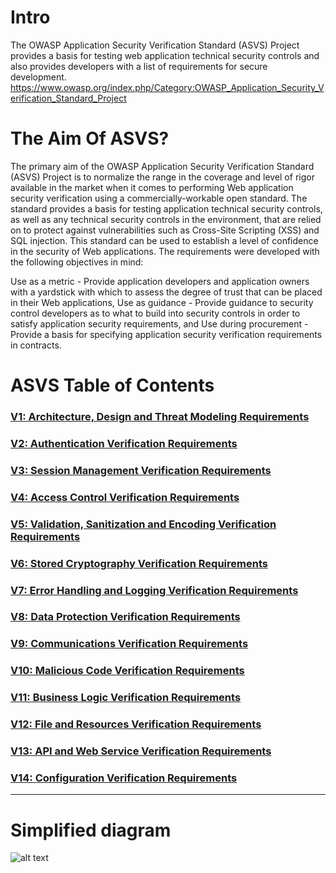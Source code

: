 # Intro
The OWASP Application Security Verification Standard (ASVS) Project provides a basis for testing web application technical security controls and also provides developers with a list of requirements for secure development.
https://www.owasp.org/index.php/Category:OWASP_Application_Security_Verification_Standard_Project


# The Aim Of ASVS?
The primary aim of the OWASP Application Security Verification Standard (ASVS) Project is to normalize the range in the coverage and level of rigor available in the market when it comes to performing Web application security verification using a commercially-workable open standard. The standard provides a basis for testing application technical security controls, as well as any technical security controls in the environment, that are relied on to protect against vulnerabilities such as Cross-Site Scripting (XSS) and SQL injection. This standard can be used to establish a level of confidence in the security of Web applications. The requirements were developed with the following objectives in mind:

Use as a metric - Provide application developers and application owners with a yardstick with which to assess the degree of trust that can be placed in their Web applications,
Use as guidance - Provide guidance to security control developers as to what to build into security controls in order to satisfy application security requirements, and
Use during procurement - Provide a basis for specifying application security verification requirements in contracts.

# ASVS Table of Contents

### [V1: Architecture, Design and Threat Modeling Requirements](Security%20Playbook/1.%20Identify%20teams.md)
### [V2: Authentication Verification Requirements](Security%20Playbook/2.%20Define%20the%20role.md)
### [V3: Session Management Verification Requirements](Security%20Playbook/3.%20Nominate%20Champions.md)
### [V4: Access Control Verification Requirements](Security%20Playbook/4.%20Set%20up%20communication%20channels.md)
### [V5: Validation, Sanitization and Encoding Verification Requirements](Security%20Playbook/5.%20Build%20solid%20knowledge%20base.md)
### [V6: Stored Cryptography Verification Requirements](Security%20Playbook/6.%20Maintain%20interest.md)
### [V7: Error Handling and Logging Verification Requirements](Security%20Playbook/1.%20Identify%20teams.md)
### [V8: Data Protection Verification Requirements](Security%20Playbook/2.%20Define%20the%20role.md)
### [V9: Communications Verification Requirements](Security%20Playbook/3.%20Nominate%20Champions.md)
### [V10: Malicious Code Verification Requirements](Security%20Playbook/4.%20Set%20up%20communication%20channels.md)
### [V11: Business Logic Verification Requirements](Security%20Playbook/5.%20Build%20solid%20knowledge%20base.md)
### [V12: File and Resources Verification Requirements](Security%20Playbook/6.%20Maintain%20interest.md)
### [V13: API and Web Service Verification Requirements](Security%20Playbook/5.%20Build%20solid%20knowledge%20base.md)
### [V14: Configuration Verification Requirements](Security%20Playbook/6.%20Maintain%20interest.md)

---
# Simplified diagram
![alt text](Security%20Playbook/playbook.png)
